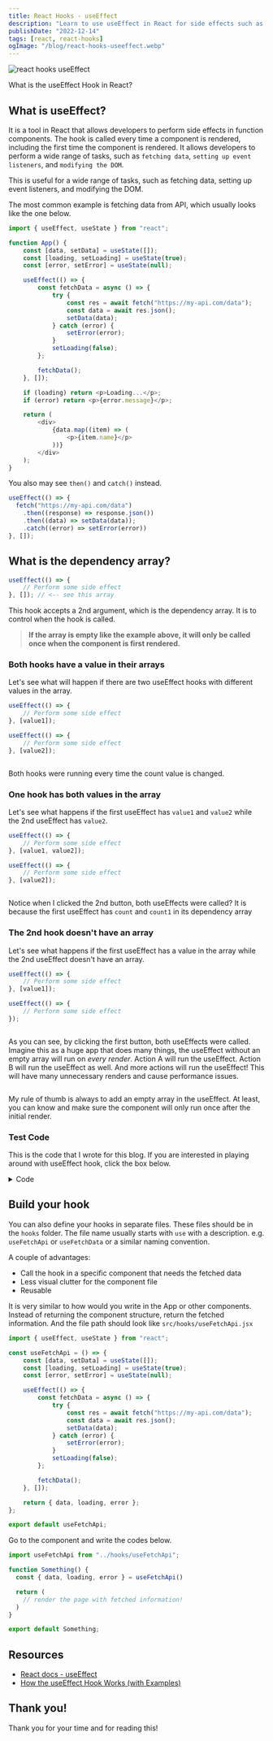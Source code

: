 ```yaml
---
title: React Hooks - useEffect
description: "Learn to use useEffect in React for side effects such as fetching data, event listeners, etc. Control hook call with dependency array & use with diff values."
publishDate: "2022-12-14"
tags: [react, react-hooks]
ogImage: "/blog/react-hooks-useeffect.webp"
---
```


![react hooks useEffect](/blog/react-hooks-useeffect.webp)

What is the useEffect Hook in React?

## What is useEffect?

It is a tool in React that allows developers to perform side effects in function components. The hook is called every time a component is rendered, including the first time the component is rendered. It allows developers to perform a wide range of tasks, such as `fetching data`, `setting up event listeners`, and `modifying the DOM`.

This is useful for a wide range of tasks, such as fetching data, setting up event listeners, and modifying the DOM.

The most common example is fetching data from API, which usually looks like the one below.

```js
import { useEffect, useState } from "react";

function App() {
	const [data, setData] = useState([]);
	const [loading, setLoading] = useState(true);
	const [error, setError] = useState(null);

	useEffect(() => {
		const fetchData = async () => {
			try {
				const res = await fetch("https://my-api.com/data");
				const data = await res.json();
				setData(data);
			} catch (error) {
				setError(error);
			}
			setLoading(false);
		};

		fetchData();
	}, []);

	if (loading) return <p>Loading...</p>;
	if (error) return <p>{error.message}</p>;

	return (
		<div>
			{data.map((item) => (
				<p>{item.name}</p>
			))}
		</div>
	);
}
```

You also may see `then()` and `catch()` instead.

```js
useEffect(() => {
  fetch("https://my-api.com/data")
    .then((response) => response.json())
    .then((data) => setData(data));
    .catch((error) => setError(error))
}, []);
```

## What is the dependency array?

```js
useEffect(() => {
	// Perform some side effect
}, []); // <-- see this array
```

This hook accepts a 2nd argument, which is the dependency array. It is to control when the hook is called.

> **If the array is empty like the example above, it will only be called once when the component is first rendered.**

### Both hooks have a value in their arrays

Let's see what will happen if there are two useEffect hooks with different values in the array.

```js
useEffect(() => {
	// Perform some side effect
}, [value1]);

useEffect(() => {
	// Perform some side effect
}, [value2]);
```

<img src="https://user-images.githubusercontent.com/35031228/207716615-ccb03d54-edf0-4e01-86d5-4e5a255269de.gif" alt="">

Both hooks were running every time the count value is changed.

### One hook has both values in the array

Let's see what happens if the first useEffect has `value1` and `value2` while the 2nd useEffect has `value2`.

```js
useEffect(() => {
	// Perform some side effect
}, [value1, value2]);

useEffect(() => {
	// Perform some side effect
}, [value2]);
```

<img src="https://user-images.githubusercontent.com/35031228/207718037-ad3a274d-54df-4901-9427-220009017477.gif" alt="">

Notice when I clicked the 2nd button, both useEffects were called? It is because the first useEffect has `count` and `count1` in its dependency array

### The 2nd hook doesn't have an array

Let's see what happens if the first useEffect has a value in the array while the 2nd useEffect doesn't have an array.

```js
useEffect(() => {
	// Perform some side effect
}, [value1]);

useEffect(() => {
	// Perform some side effect
});
```

<img src="https://user-images.githubusercontent.com/35031228/207721083-d0ed73bc-93d9-45ff-9a6f-799776860a94.gif" alt="">

As you can see, by clicking the first button, both useEffects were called. Imagine this as a huge app that does many things, the useEffect without an empty array will run on _every render_. Action A will run the useEffect. Action B will run the useEffect as well. And more actions will run the useEffect! This will have many unnecessary renders and cause performance issues.

<img src="https://user-images.githubusercontent.com/35031228/207722474-e7827488-d110-42fd-a2cb-6dee3940038d.gif" alt="">

My rule of thumb is always to add an empty array in the useEffect. At least, you can know and make sure the component will only run once after the initial render.

### Test Code

This is the code that I wrote for this blog. If you are interested in playing around with useEffect hook, click the box below.

<details>
<summary>Code</summary>

```js
import { useEffect, useState } from "react";
import "./App.css";

function App() {
	const [count, setCount] = useState(0);
	const [count1, setCount1] = useState(0);

	function handleClick() {
		setCount((prev) => prev + 1);
	}

	function handleClick1() {
		setCount1((prev) => prev + 5);
	}

	useEffect(() => {
		console.log(`the count: ${count}`);
	}, [count]);

	useEffect(() => {
		console.log(`the count1: ${count1}`);
	}, []);

	return (
		<main>
			<h1>Hello</h1>
			<p>count: {count}</p>
			<p>count1: {count1}</p>
			<button type="button" onClick={handleClick}>
				click for count
			</button>
			<button type="button" onClick={handleClick1}>
				click for count1
			</button>
		</main>
	);
}

export default App;
```

</details>

## Build your hook

You can also define your hooks in separate files. These files should be in the `hooks` folder. The file name usually starts with `use` with a description. e.g. `useFetchApi` or `useFetchData` or a similar naming convention.

A couple of advantages:

- Call the hook in a specific component that needs the fetched data
- Less visual clutter for the component file
- Reusable

It is very similar to how would you write in the App or other components. Instead of returning the component structure, return the fetched information. And the file path should look like `src/hooks/useFetchApi.jsx`

```js
import { useEffect, useState } from "react";

const useFetchApi = () => {
	const [data, setData] = useState([]);
	const [loading, setLoading] = useState(true);
	const [error, setError] = useState(null);

	useEffect(() => {
		const fetchData = async () => {
			try {
				const res = await fetch("https://my-api.com/data");
				const data = await res.json();
				setData(data);
			} catch (error) {
				setError(error);
			}
			setLoading(false);
		};

		fetchData();
	}, []);

	return { data, loading, error };
};

export default useFetchApi;
```

Go to the component and write the codes below.

```js
import useFetchApi from "../hooks/useFetchApi";

function Something() {
  const { data, loading, error } = useFetchApi()

  return (
    // render the page with fetched information!
  )
}

export default Something;
```

## Resources

- [React docs - useEffect](https://beta.reactjs.org/apis/react/useEffect)
- [How the useEffect Hook Works (with Examples)](https://daveceddia.com/useeffect-hook-examples/)

## Thank you!

Thank you for your time and for reading this!
